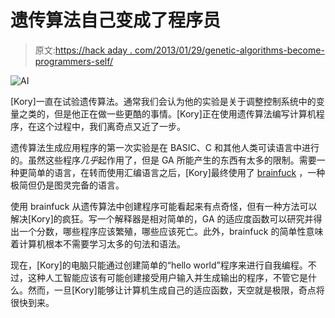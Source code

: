 # 遗传算法自己变成了程序员

> 原文:[https://hack aday . com/2013/01/29/genetic-algorithms-become-programmers-self/](https://hackaday.com/2013/01/29/genetic-algorithms-become-programmers-themselves/)

![AI](../Images/d885050f6fcdb166ee6163af7a31bf93.png)

[Kory]一直在试验遗传算法。通常我们会认为他的实验是关于调整控制系统中的变量之类的，但是他正在做一些更酷的事情。[Kory]正在使用遗传算法编写计算机程序，在这个过程中，我们离奇点又近了一步。

遗传算法生成应用程序的第一次实验是在 BASIC、C 和其他人类可读语言中进行的。虽然这些程序*几乎*起作用了，但是 GA 所能产生的东西有太多的限制。需要一种更简单的语言，在转而使用汇编语言之后，[Kory]最终使用了 [brainfuck](http://en.wikipedia.org/wiki/Brainfuck) ，一种极简但仍是图灵完备的语言。

使用 brainfuck 从遗传算法中创建程序可能看起来有点奇怪，但有一种方法可以解决[Kory]的疯狂。写一个解释器是相对简单的，GA 的适应度函数可以研究并得出一个分数，哪些程序应该繁殖，哪些应该死亡。此外，brainfuck 的简单性意味着计算机根本不需要学习太多的句法和语法。

现在，[Kory]的电脑只能通过创建简单的“hello world”程序来进行自我编程。不过，这种人工智能应该有可能创建接受用户输入并生成输出的程序，不管它是什么。然而，一旦[Kory]能够让计算机生成自己的适应函数，天空就是极限，奇点将很快到来。
